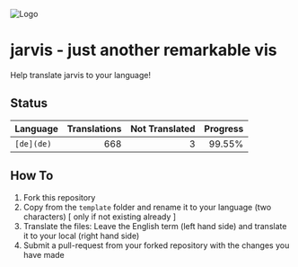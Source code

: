 ![Logo](https://raw.githubusercontent.com/Zefau/ioBroker.jarvis/master/admin/jarvis.png)

# jarvis - just another remarkable vis

Help translate jarvis to your language!

## Status
| Language | Translations | Not Translated | Progress |
|:- | -:| -:| -:|
| `[de](de)` | 668 | 3 | 99.55% |


## How To

1. Fork this repository
2. Copy from the `template` folder and rename it to your language (two characters) [ only if not existing already ]
3. Translate the files: Leave the English term (left hand side) and translate it to your local (right hand side)
4. Submit a pull-request from your forked repository with the changes you have made
